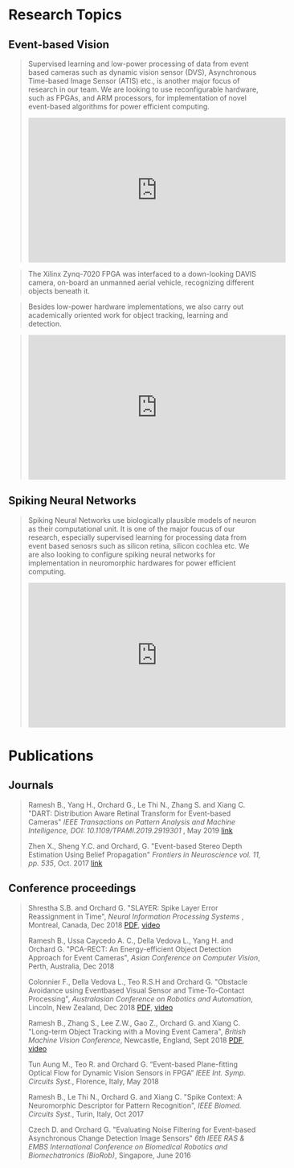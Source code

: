 <!--
.. title: Research
.. slug: research
.. date: 2019-01-22 18:54:11 UTC+08:00
.. tags: 
.. category: 
.. link: 
.. description: 
.. type: text
-->

# __Research Topics__ #

## Event-based Vision ##
>Supervised learning and low-power processing of data from event based cameras
>such as dynamic vision sensor (DVS), Asynchronous Time-based Image Sensor (ATIS) etc., is another major focus of research in our team. 
>We are looking to use reconfigurable hardware, such as FPGAs, and ARM processors, for implementation of novel event-based algorithms
>for power efficient computing.
><p align=center>
>	<iframe width="512" height="288" src="https://www.youtube.com/embed/h3SgXa47Kjc" frameborder="0" allow="accelerometer; autoplay; encrypted-media; gyroscope; picture-in-picture" allowfullscreen></iframe>

>The Xilinx Zynq-7020 FPGA was interfaced to a down-looking DAVIS camera, on-board an unmanned aerial vehicle, recognizing different objects beneath it. 

>Besides low-power hardware implementations, we also carry out academically oriented work for object tracking, learning and detection.

><p align=center>
>	<iframe width="512" height="288" src="https://www.youtube.com/embed/3cigR9Al23A" frameborder="0" allow="accelerometer; autoplay; encrypted-media; gyroscope; picture-in-picture" allowfullscreen></iframe>
></p> 

## Spiking Neural Networks ##
>Spiking Neural Networks use biologically plausible models of neuron as their computational unit.
>It is one of the major foucus of our research, especially supervised learning for processing data from event based senosrs
>such as silicon retina, silicon cochlea etc.
>We are also looking to configure spiking neural networks for implementation in neuromorphic hardwares
>for power efficient computing.
><p align=center>
>	<iframe width="512" height="288" src="https://www.youtube.com/embed/JGdatqqci5o" frameborder="0" allow="accelerometer; autoplay; encrypted-media; gyroscope; picture-in-picture" allowfullscreen></iframe>
></p> 


# __Publications__ #

## Journals ##
>Ramesh B., Yang H., Orchard G., Le Thi N., Zhang S. and Xiang C. "DART: Distribution Aware Retinal Transform for Event-based Cameras" <i>IEEE Transactions on Pattern Analysis and Machine Intelligence,  DOI: 10.1109/TPAMI.2019.2919301 </i>, May 2019 <a href="https://ieeexplore.ieee.org/document/8723171"> link</a>
>
>Zhen X., Sheng Y.C. and Orchard, G. "Event-based Stereo Depth Estimation Using Belief Propagation" <i>Frontiers in Neuroscience vol. 11, pp. 535</i>, Oct. 2017 <a href="https://www.frontiersin.org/articles/10.3389/fnins.2017.00535/full"> link</a>

## Conference proceedings ##

>Shrestha S.B. and Orchard G. "SLAYER: Spike Layer Error Reassignment in Time", <i>Neural Information Processing Systems </i>, Montreal, Canada, Dec 2018 <a href="https://papers.nips.cc/paper/7415-slayer-spike-layer-error-reassignment-in-time.pdf"> PDF</a>, <a href="https://www.youtube.com/watch?v=JGdatqqci5o"> video</a> 
>
>Ramesh B., Ussa Caycedo A. C., Della Vedova L., Yang H. and Orchard G. "PCA-RECT: An Energy-efficient Object Detection Approach for Event Cameras", <i>Asian Conference on Computer Vision</i>, Perth, Australia, Dec 2018
>
>Colonnier F., Della Vedova L., Teo R.S.H and Orchard G. "Obstacle Avoidance using Eventbased Visual Sensor and Time-To-Contact Processing", <i>Australasian Conference on Robotics and Automation</i>, Lincoln, New Zealand, Dec 2018 <a href="https://ssl.linklings.net/conferences/acra/acra2018_proceedings/views/includes/files/pap104s1-file1.pdf"> PDF</a>, <a href="https://linklings.s3.amazonaws.com/organizations/acra/acra2018/submissions/stype101/UGjfY-pap104s1-file2.mp4"> video</a>
>
>Ramesh B., Zhang S., Lee Z.W., Gao Z., Orchard G. and Xiang C. "Long-term Object Tracking with a Moving Event Camera", <i>British Machine Vision Conference</i>, Newcastle, England, Sept 2018 <a href="http://bmvc2018.org/contents/papers/0814.pdf"> PDF</a>, <a href="https://youtu.be/3cigR9Al23A"> video</a>
>
>Tun Aung M., Teo R. and Orchard G. “Event-based Plane-fitting Optical Flow for Dynamic Vision Sensors in FPGA” <i>IEEE Int. Symp. Circuits Syst.</i>, Florence, Italy, May 2018
>
>Ramesh B., Le Thi N., Orchard G. and Xiang C. "Spike Context: A Neuromorphic Descriptor for Pattern Recognition", <i>IEEE Biomed. Circuits Syst.</i>, Turin, Italy, Oct 2017
>
>Czech D. and Orchard G. "Evaluating Noise Filtering for Event-based Asynchronous Change Detection Image Sensors" <i>6th IEEE RAS & EMBS International Conference on Biomedical Robotics and Biomechatronics (BioRob)</i>, Singapore, June 2016

